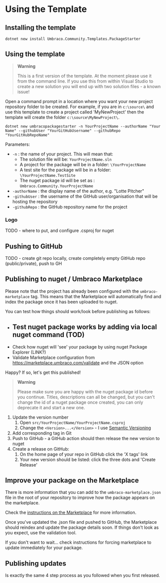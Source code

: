 # Using the Template

## Installing the template

`dotnet new install Umbraco.Community.Templates.PackageStarter`

## Using the template

> **Warning**  
> 
> This is a first version of the template. At the moment please use it from the command line. If you use this from within Visual Studio to create a new solution you will end up with two solution files - a known issue!

Open a command prompt in a location where you want your new project repository folder to be created. For example, if you are in `c:\source\` and use this template to create a project called 'MyNewProject' then the template will create the folder `c:\source\MyNewProject\`.

`dotnet new umbracopackagestarter -n YourProjectName --authorName "Your Name" --githubUser "YourGitHubUsername" --githubRepo "YourGitHubRepoName"`

Parameters:
- `-n` : the name of your project. This will mean that:
   - The solution file will be: `YourProjectName.sln`
   - A project for the package will be in a folder: `\YourProjectName`
   - A test site for the package will be in a folder: `\YourProjectName.TestSite`
   - The nuget package id will be set as : `Umbraco.Community.YourProjectName`
- `-authorName` : the display name of the author, e.g. "Lotte Pitcher"
- `-githubUser` : the username of the GitHub user/organisation that will be hosting the repository
- `-githubRepo` : the GitHub repository name for the project

### Logo

TODO - where to put, and configure .csproj for nuget

## Pushing to GitHub

TODO - create git repo locally, create completely empty GitHub repo (public/private), push to GH

## Publishing to nuget / Umbraco Marketplace

Please note that the project has already been configured with the `umbraco-marketplace` tag. This means that the Marketplace will automatically find and index the package once it has been uploaded to nuget.

You can test how things should work/look before publishing as follows:

- Test nuget package works by adding via local nuget command (TOD)
   - 
- Check how nuget will 'see' your package by using nuget Package Explorer (LINK?)
- Validate Marketplace configuration from https://marketplace.umbraco.com/validate and the JSON option

Happy? If so, let's get this published!

> **Warning**
> 
> Please make sure you are happy with the nuget package id before you continue. Titles, descriptions can all be changed, but you can't change the id of a nuget package once created, you can only deprecate it and start a new one.

1. Update the version number
   1. Open `src/YourProjectName/YourProjectName.csproj`
   2. Change the `<Version>...</Version>` - I use [Semantic Versioning](https://semver.org/)
2. Add corresponding tag in Git
3. Push to GitHub - a GitHub action should then release the new version to nuget
4. Create a release on GitHub:
   1. On the home page of your repo in GitHub click the 'X tags' link
   2. Your new version should be listed: click the three dots and 'Create Release'

## Improve your package on the Marketplace

There is more information that you can add to the `umbraco-marketplace.json` file in the root of your repository to improve how the package appears on the marketplace.

Check the [instructions on the Marketplace](https://marketplace.umbraco.com/listing) for more information.

Once you've updated the .json file and pushed to GitHub, the Marketplace should reindex and update the package details soon. If things don't look as you expect, use the validation tool.

If you don't want to wait... check instructions for forcing marketplace to update immediately for your package.

## Publishing updates

Is exactly the same 4 step process as you followed when you first released.
